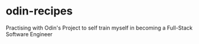 # odin-recipes
Practising with Odin's Project to self train myself in becoming a Full-Stack Software Engineer
